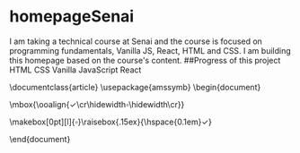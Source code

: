 # homepageSenai
I am taking a technical course at Senai and the course is focused on programming fundamentals, Vanilla JS, React, HTML and CSS.
I am building this homepage based on the course's content. 
##Progress of this project
HTML
CSS
Vanilla JavaScript
React

\documentclass{article}
\usepackage{amssymb}
\begin{document}

\mbox{\ooalign{$\checkmark$\cr\hidewidth$\square$\hidewidth\cr}}

\makebox[0pt][l]{$\square$}\raisebox{.15ex}{\hspace{0.1em}$\checkmark$}

\end{document}
